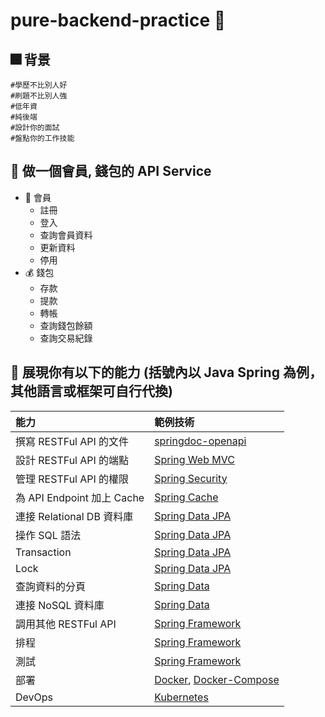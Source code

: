 # pure-backend-practice 📃

## 🎆 背景 
```
#學歷不比別人好
#刷題不比別人強
#低年資
#純後端
#設計你的面試
#盤點你的工作技能
```

## 🗻 做一個會員, 錢包的 API Service
* 👤 會員
  * 註冊
  * 登入
  * 查詢會員資料
  * 更新資料
  * 停用
* 💰 錢包
  * 存款
  * 提款
  * 轉帳
  * 查詢錢包餘額
  * 查詢交易紀錄  

## 💪 展現你有以下的能力 (括號內以 Java Spring 為例，其他語言或框架可自行代換)
| 能力 | 範例技術 |
| :--- | :--- |
| 撰寫 RESTFul API 的文件 | [springdoc-openapi](https://springdoc.org/) |
| 設計 RESTFul API 的端點 | [Spring Web MVC](https://docs.spring.io/spring-framework/docs/current/reference/html/web.html) |
| 管理 RESTFul API 的權限 | [Spring Security](https://spring.io/projects/spring-security) |
| 為 API Endpoint 加上 Cache | [Spring Cache](https://docs.spring.io/spring-framework/docs/current/reference/html/integration.html) |
| 連接 Relational DB 資料庫 | [Spring Data JPA](https://spring.io/projects/spring-data-jpa) |
| 操作 SQL 語法 | [Spring Data JPA](https://spring.io/projects/spring-data-jpa) |
| Transaction | [Spring Data JPA](https://spring.io/projects/spring-data-jpa) |
| Lock | [Spring Data JPA](https://spring.io/projects/spring-data-jpa) |
| 查詢資料的分頁 | [Spring Data](https://spring.io/projects/spring-data) |
| 連接 NoSQL 資料庫 | [Spring Data](https://spring.io/projects/spring-data) |
| 調用其他 RESTFul API | [Spring Framework]([https://spring.io/projects/spring-framework](https://docs.spring.io/spring-framework/docs/current/reference/html/testing.html)) |
| 排程 | [Spring Framework]([https://spring.io/projects/spring-framework](https://docs.spring.io/spring-framework/docs/current/reference/html/integration.html)) |
| 測試 | [Spring Framework]([https://spring.io/projects/spring-framework](https://docs.spring.io/spring-framework/docs/current/reference/html/testing.html)) |
| 部署 | [Docker](), [Docker-Compose]() |
| DevOps | [Kubernetes]() |
